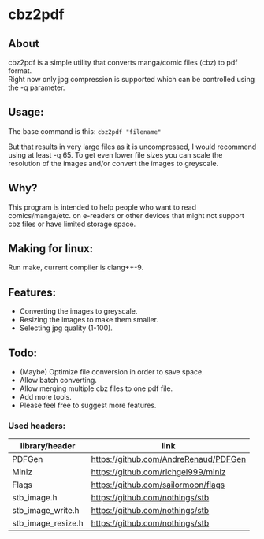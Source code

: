# cbz2pdf

## About
cbz2pdf is a simple utility that converts manga/comic files (cbz) to pdf format.  
Right now only jpg compression is supported which can be controlled using the -q parameter.

## Usage: 
The base command is this:
```cbz2pdf "filename"```

But that results in very large files as it is uncompressed, I would recommend using at least -q 65.
To get even lower file sizes you can scale the resolution of the images and/or convert the images to greyscale.

## Why?
This program is intended to help people who want to read comics/manga/etc. on e-readers or other devices that might not support cbz files or have limited storage space.

## Making for linux:
Run make, current compiler is clang++-9.

## Features:
* Converting the images to greyscale.
* Resizing the images to make them smaller.
* Selecting jpg quality (1-100).

## Todo:
* (Maybe) Optimize file conversion in order to save space.
* Allow batch converting.
* Allow merging multiple cbz files to one pdf file.
* Add more tools.
* Please feel free to suggest more features.


### Used headers:
| library/header | link|
| ------------- | ------------- |
| PDFGen     |         https://github.com/AndreRenaud/PDFGen  |
| Miniz       |        https://github.com/richgel999/miniz    |
| Flags        |       https://github.com/sailormoon/flags    |
| stb_image.h   |      https://github.com/nothings/stb        |
| stb_image_write.h|   https://github.com/nothings/stb        |
|stb_image_resize.h|   https://github.com/nothings/stb        |